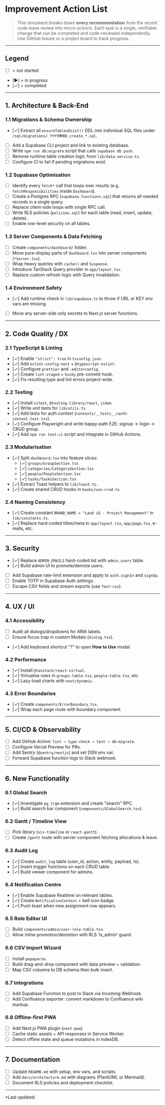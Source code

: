 # Improvement Action List

> This document breaks down **every recommendation** from the recent code-base review into micro-actions.  Each task is a single, verifiable change that can be completed and code-reviewed independently.  Use GitHub Issues or a project board to track progress.

---

## Legend
- [ ] = not started
- [▶] = in progress
- [✓] = completed

---

## 1. Architecture & Back-End

### 1.1 Migrations & Schema Ownership
- [✓] Extract all `ensureTablesExist()` DDL into individual SQL files under `/sql/migrations/ YYYYMMDD_create_*.sql`.
- [ ] Add a Supabase CLI project and link to existing database.
- [ ] Write `npm run db:migrate` script that calls `supabase db push`.
- [ ] Remove runtime table creation logic from `lib/data-service.ts`.
- [ ] Configure CI to fail if pending migrations exist.

### 1.2 Supabase Optimisation
- [ ] Identify every `fetch*` call that loops over results (e.g. `fetchResponsibilities` inside `Dashboard`).
- [ ] Create a Postgres RPC (`supabase.functions.sql`) that returns all needed records in a single query.
- [ ] Replace client-side loops with single RPC call.
- [ ] Write RLS policies (`policies.sql`) for each table (read, insert, update, delete).
- [ ] Enable row-level security on all tables.

### 1.3 Server Components & Data Fetching
- [ ] Create `components/dashboard/` folder.
- [ ] Move pure-display parts of `dashboard.tsx` into server components (`*Server.tsx`).
- [ ] Wrap heavy queries with `cache()` and `Suspense`.
- [ ] Introduce TanStack Query provider in `app/layout.tsx`.
- [ ] Replace custom refresh logic with Query invalidation.

### 1.4 Environment Safety
- [✓] Add runtime check in `lib/supabase.ts` to throw if URL or KEY env vars are missing.
- [ ] Move any server-side only secrets to Next.js server functions.

---

## 2. Code Quality / DX

### 2.1 TypeScript & Linting
- [✓] Enable `"strict": true` in `tsconfig.json`.
- [✓] Add `eslint-config-next` + `@typescript-eslint`.
- [✓] Configure `prettier` and `.editorconfig`.
- [✓] Create `lint-staged` + `husky` pre-commit hook.
- [✓] Fix resulting type and lint errors project-wide.

### 2.2 Testing
- [✓] Install `vitest`, `@testing-library/react`, `jsdom`.
- [✓] Write unit tests for `lib/utils.ts`.
- [✓] Add tests for auth context (`contexts/__tests__/auth-context.test.tsx`).
- [✓] Configure Playwright and write happy-path E2E: signup → login → CRUD group.
- [✓] Add `npm run test:ci` script and integrate in GitHub Actions.

### 2.3 Modularisation
- [✓] Split `dashboard.tsx` into feature slices:
  - [✓] `groups/GroupSection.tsx`
  - [✓] `categories/CategorySection.tsx`
  - [✓] `people/PeopleSection.tsx`
  - [✓] `tasks/TasksSection.tsx`
- [✓] Extract Toast helpers to `lib/toast.ts`.
- [✓] Create shared CRUD hooks in `hooks/use-crud.ts`.

### 2.4 Naming Consistency
- [✓] Create constant `BRAND_NAME = "Land iQ - Project Management"` in `lib/constants.ts`.
- [✓] Replace hard-coded titles/meta in `app/layout.tsx`, `app/page.tsx`, e-mails, etc.

---

## 3. Security

- [✓] Replace `ADMIN_EMAILS` hard-coded list with `admin_users` table.
- [✓] Build admin UI to promote/demote users.
- [ ] Add Supabase rate-limit extension and apply to `auth.signIn` and `signUp`.
- [ ] Enable TOTP in Supabase Auth settings.
- [ ] Escape CSV fields and stream exports (use `fast-csv`).

---

## 4. UX / UI

### 4.1 Accessibility
- [ ] Audit all dialogs/dropdowns for ARIA labels.
- [ ] Ensure focus-trap in custom Modals (`dialog.tsx`).
- [✓] Add keyboard shortcut "?" to open **How to Use** modal.

### 4.2 Performance
- [✓] Install `@tanstack/react-virtual`.
- [✓] Virtualise rows in `groups-table.tsx`, `people-table.tsx`, etc.
- [✓] Lazy-load charts with `next/dynamic`.

### 4.3 Error Boundaries
- [✓] Create `components/ErrorBoundary.tsx`.
- [✓] Wrap each page route with boundary component.

---

## 5. CI/CD & Observability

- [ ] Add GitHub Action: `lint → type-check → test → db:migrate`.
- [ ] Configure Vercel Preview for PRs.
- [ ] Add Sentry (`@sentry/nextjs`) and set DSN env var.
- [ ] Forward Supabase function logs to Slack webhook.

---

## 6. New Functionality

### 6.1 Global Search
- [✓] Investigate `pg_trgm` extension and create "search" RPC.
- [✓] Build search bar component (`components/GlobalSearch.tsx`).

### 6.2 Gantt / Timeline View
- [ ] Pick library (`vis-timeline` or `react-gantt`).
- [ ] Create `/gantt` route with server component fetching allocations & leave.

### 6.3 Audit Log
- [✓] Create `audit_log` table (user_id, action, entity, payload, ts).
- [✓] Insert trigger functions on each CRUD table.
- [✓] Build viewer component for admins.

### 6.4 Notification Centre
- [✓] Enable Supabase Realtime on relevant tables.
- [✓] Create `NotificationContext` + bell icon badge.
- [✓] Push toast when new assignment row appears.

### 6.5 Role Editor UI
- [ ] Build `components/admin/user-role-table.tsx`.
- [ ] Allow inline promotion/demotion with RLS ‘is_admin’ guard.

### 6.6 CSV Import Wizard
- [ ] Install `papaparse`.
- [ ] Build drag-and-drop component with data preview + validation.
- [ ] Map CSV columns to DB schema then bulk insert.

### 6.7 Integrations
- [ ] Add Supabase Function to post to Slack via Incoming Webhook.
- [ ] Add Confluence exporter: convert markdown to Confluence wiki markup.

### 6.8 Offline-first PWA
- [ ] Add Next.js PWA plugin (`next-pwa`).
- [ ] Cache static assets + API responses in Service Worker.
- [ ] Detect offline state and queue mutations in IndexDB.

---

## 7. Documentation

- [ ] Update `README.md` with setup, env vars, and scripts.
- [ ] Add `docs/architecture.md` with diagrams (PlantUML or Mermaid).
- [ ] Document RLS policies and deployment checklist.

---

*Last updated: <!-- NOTE: update date when editing --> 